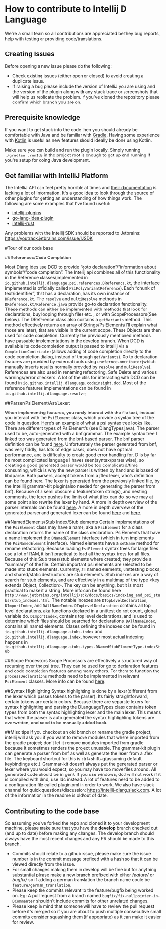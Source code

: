 How to contribute to Intellij D Language
========================================

We're a small team so all contributions are appreciated be they bug reports, help with testing or providing code/translations.

## Creating Issues

Before opening a new issue please do the following:

 - Check existing issues (either open or closed) to avoid creating a duplicate issue.
 - If raising a bug please include the version of IntelliJ you are using and the version of the plugin along with any stack trace or screenshots that will help us replicate the problem. If you've cloned the repository please confirm which branch you are on.

## Prerequisite knowledge

If you want to get stuck into the code then you should already be comfortable with Java and be familiar with [Gradle](https://gradle.org/). Having some experience with [Kotlin](https://kotlinlang.org/) is useful as new features should ideally be done using Kotlin.

Make sure you can build and run the plugin locally. Simply running `./gradlew :runIde` in the project root is enough to get up and running if you're setup for doing Java development.

## Get familiar with IntelliJ Platform

The IntelliJ API can feel pretty horrible at times and [their documentation](http://www.jetbrains.org/intellij/sdk/docs/welcome.html) is lacking a lot of information. It's a good idea to look through the source of other plugins for getting an understanding of how things work. The following are some examples that I've found useful:

 - [intellij-plugins](https://github.com/JetBrains/intellij-plugins)
 - [go-lang-idea-plugin](https://github.com/go-lang-plugin-org/go-lang-idea-plugin)
 - [intellij-rust](https://github.com/intellij-rust/intellij-rust)

Any problems with the Intellij SDK should be reported to Jetbrains: https://youtrack.jetbrains.com/issue/IJSDK

#Tour of our code base


##References/Code Completion

Most Dlang ides use DCD to provide “goto declaration”/”information about symbols”/”code completion”. The Intellij api combines all of this functionality in the Reference classes(implemented in `io.github.intellij.dlanguage.psi.references.DReference.kt`, the interface implemented is officially called `PsiPolyVariantReference`). Each “chunk of text/identifier”, that has a declaration, has its own instance of `DReference.kt`. The `resolve` and `multiResolve` methods in `DReference.kt/Reference.java` provide go-to declaration functionality. These methods can either be implemented with methods that look for declarations, buy looping through files etc. , or with ScopeProcessors(See below). The DReference class also contains a `getVariants` method. This method effectively returns an array of Strings/PsiElements(I’ll explain what those are later), that are visible in the current scope. These Objects are then used for code completion. Currently the previously mentioned methods have passable implementations in the develop branch. When DCD is available its code completion output is passed to intellij via a `CompletionContributer`(allows adding of code completion directly to the code completion dialog, instead of through `getVariants`). Go to declaration features are provided by external tools using `DRefernceContributor`(which manually inserts results normally provided by `resolve` and `muliResolve`). References are also used in renaming refactoring, Safe Delete and various warnings/error checkers. A lot of the utils for interacting with DCD can be found in `io.github.intellij.dlanguage.codeinsight.dcd`. Most of the reference features implementations can be found in `io.github.intellij.dlanguage.resolve`;

##Parser/PsiElement/Ast/Lexer:

When implementing features, you rarely interact with the file text, instead you interact with the `PsiElement` class, which provide a syntax tree of the code in question. [Here](https://github.com/intellij-dlanguage/intellij-dlanguage/blob/master/src/test/resources/gold/parser/expected/arrays_bounds_checking.txt)’s an example of what a psi syntax tree looks like. There are different types of PsiElement’s (see DlangTypes.java). The parser used to be, auto-generated  with a bnf grammar. The example syntax tree I linked too was generated from the bnf-based parser. The bnf parser definition can be found [here](https://github.com/intellij-dlanguage/intellij-dlanguage/blob/master/src/main/java/net/masterthought/dlanguage/grammar/DLanguage.bnf). Unfortunately the parser generated from bnf, was very fiddly, has lots of edge cases, does not have optimal performance, and is difficulty to create good error handling for. D is by far he most complicated language I haves seen(syntax/parser wise), so creating a good generated parser would be too complicated/time consuming, which is why the new parser is written by hand and is based of libdparse. Both parsers, accept tokens from a jflex lexer, who’s definition can be found [here](https://github.com/intellij-dlanguage/intellij-dlanguage/blob/master/src/main/java/net/masterthought/dlanguage/lexer/DLanguageLexer.flex). The lexer is generated from the previously linked file, by the Intelllij grammar-kit plugin(also needed for generating the parser from bnf). Because of a semi obscure d feature(token strings), and nesting comments, the lexer pushes the limits of what jflex can do, so we may at some point also rewrite the lexer by hand. A more in depth overview of the parser internals can be found [here](http://www.jetbrains.org/intellij/sdk/docs/reference_guide/custom_language_support/implementing_parser_and_psi.html). A more in depth overview of the generated parser and generated lexer can be found [here](http://www.jetbrains.org/intellij/sdk/docs/tutorials/custom_language_support/grammar_and_parser.html) and [here](http://www.jetbrains.org/intellij/sdk/docs/tutorials/custom_language_support/lexer_and_parser_definition.html).

##NamedElements/Stub Index/Stub elements
Certain implementations of the `PsiElement` class may have a name, aka a `PsiElement` for a class declaration returns the name of the class declaration. PsiElements that have a name implement the `DNamedElement` interface (which in turn implements the `PsiNamedElement` interface). Named elements have a `setName` method for rename refactoring. Because loading `PsiElement` syntax trees for large files use a lot of RAM, it isn’t practical to load all the syntax tress for all files. Because of this Stub trees/stub elements where created; they provide a “summary” of the file. Certain important psi elements are selected to be made into stubs elements. Currently, all named elements, unittesting blocks, and shared/static destructors are stub elements. Stub indexes are a way of search for stub elements, and are effectively in a multimap of the type <key extends Object, Collection<StubElement>>. The key can be anything, but it is most practical to make it a string. More info can be found here `http://www.jetbrains.org/intellij/sdk/docs/basics/indexing_and_psi_stubs/stub_indexes.html`. The notable indexes are `DTopLevelDeclaration`, `DImportIndex`, and `DAllNameIndex`. `DTopLevelDeclaration` contains all top level declarations, aka functions declared in a unittest do not count, global variable do. `DImportIndex`, contains top level declarations, and is used to determine which files should be searched for declarations. `DAllNameIndex`, contains all named elements. Clases defining the indexes can be found in `io.github.intellij.dlanguage.stubs.index` and `io.github.intellij.dlanguage.index`, however most actual indexing happens in `io.github.intellij.dlanguage.stubs.types.DNamedStubElementType.indexStub`

##Scope Processors
Scope Processors are effectively a structured way of recursing over the psi tree. They can be used for go to declaration features and code completion features among many others. For them to function the `processDeclarations` methods need to be implemented in relevant `PsiElement` classes. More info can be found [here](http://www.jetbrains.org/intellij/sdk/docs/reference_guide/custom_language_support/references_and_resolve.html).


##Syntax Highlighting
Syntax highlighting is done by a lexer(different from the lexer which passes tokens to the parser). Its fairly straightforward, certain tokens are certain colors. Because there are separate lexers for syntax highlighting and parsing the DLanguageTypes class contains token types from both the syntax highlighting lexer and the main lexer. This means that when the parser is auto generated the syntax highlighting tokens are overwritten, and need to be manually added back. 


##Misc tips
If you checkout an old branch or rename the gradle project, intellij will ask you if you want to remove modules that where imported from the gradle project; don’t let it remove modules imported from gradle because it sometimes renders the project unusable.  The grammar-kit plugin can generate a parser from bnf as well as generate the lexer from a .flex file. The keyboard shortcut for this is ctrl+shift+g(assuming default keybindings etc.). Grammar-kit doesn’t always put the generated parser or lexer where you would expect, so you may have too move files around. All generated code should be in gen/.  If you use windows, dcd will not work if it is compiled with dmd, use ldc instead. A lot of features need to be added to a configuration file called plugin.xml in order to work. We also have slack channel for quick questions/discussion: https://intellij-dlang.slack.com. A lot of the information in the readme is old/out of date.


## Contributing to the code base

So assuming you've forked the repo and cloned it to your development machine, please make sure that you have the **develop** branch checked out (and up to date) before making any changes. The develop branch should always have the most recent changes and any PR should be made to this branch.

 - Commits should relate to a github issue, please make sure the issue number is in the commit message prefixed with a hash so that it can be viewed directly from the issue.
 - For small changes making them in develop will be fine but for anything substantial please make a new branch prefixed with either _feature/_ or _bugfix/_ so if adding a german translation the branch name coule be `feature/german_translation`.
 - Please keep the commits relevant to the feature/bugfix being worked on. Eg: A pull request from a branch named `bugfix/fix-nullpointer-in-DCommenter` shouldn't include commits for other unrelated changes.
 - Please keep in mind that someone will have to review the pull request before it's merged so if you are about to push multiple consecutive small commits consider squashing them (if appopriate) as it can make it easier for review.
 
